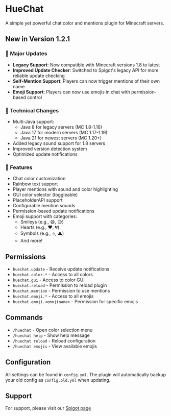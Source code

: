 # HueChat

A simple yet powerful chat color and mentions plugin for Minecraft servers.

## New in Version 1.2.1

### 🌟 Major Updates
- **Legacy Support**: Now compatible with Minecraft versions 1.8 to latest
- **Improved Update Checker**: Switched to Spigot's legacy API for more reliable update checking
- **Self-Mention Support**: Players can now trigger mentions of their own name
- **Emoji Support**: Players can now use emojis in chat with permission-based control

### 🔧 Technical Changes
- Multi-Java support:
  - Java 8 for legacy servers (MC 1.8-1.16)
  - Java 17 for modern servers (MC 1.17-1.19)
  - Java 21 for newest servers (MC 1.20+)
- Added legacy sound support for 1.8 servers
- Improved version detection system
- Optimized update notifications

### 🎨 Features
- Chat color customization
- Rainbow text support
- Player mentions with sound and color highlighting
- GUI color selector (toggleable)
- PlaceholderAPI support
- Configurable mention sounds
- Permission-based update notifications
- Emoji support with categories:
  - Smileys (e.g., :smile:, :wink:)
  - Hearts (e.g., :heart:, :broken_heart:)
  - Symbols (e.g., :star:, :warning:)
  - And more!

## Permissions
- `huechat.update` - Receive update notifications
- `huechat.color.*` - Access to all colors
- `huechat.gui` - Access to color GUI
- `huechat.reload` - Permission to reload plugin
- `huechat.mention` - Permission to use mentions
- `huechat.emoji.*` - Access to all emojis
- `huechat.emoji.<emojiname>` - Permission for specific emojis

## Commands
- `/huechat` - Open color selection menu
- `/huechat help` - Show help message
- `/huechat reload` - Reload configuration
- `/huechat emojis` - View available emojis

## Configuration
All settings can be found in `config.yml`. The plugin will automatically backup your old config as `config.old.yml` when updating.

## Support
For support, please visit our [Spigot page](https://www.spigotmc.org/resources/121702) 